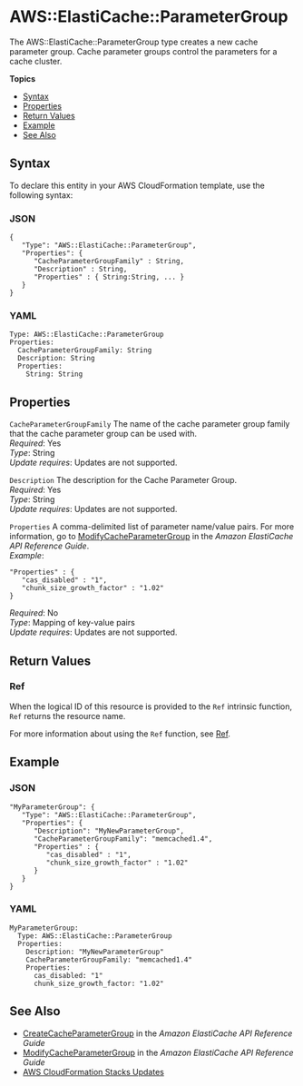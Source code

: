 # AWS::ElastiCache::ParameterGroup<a name="aws-properties-elasticache-parameter-group"></a>

The AWS::ElastiCache::ParameterGroup type creates a new cache parameter group\. Cache parameter groups control the parameters for a cache cluster\.

**Topics**
+ [Syntax](#aws-resource-elasticache-parametergroup-syntax)
+ [Properties](#aws-properties-elasticache-parameter-group-prop)
+ [Return Values](#w13ab1c21c10d126c19c11)
+ [Example](#w13ab1c21c10d126c19c13)
+ [See Also](#w13ab1c21c10d126c19c15)

## Syntax<a name="aws-resource-elasticache-parametergroup-syntax"></a>

To declare this entity in your AWS CloudFormation template, use the following syntax:

### JSON<a name="aws-resource-elasticache-parametergroup-syntax.json"></a>

```
{
   "Type": "AWS::ElastiCache::ParameterGroup",
   "Properties": {
      "CacheParameterGroupFamily" : String,
      "Description" : String,
      "Properties" : { String:String, ... }
   }
}
```

### YAML<a name="aws-resource-elasticache-parametergroup-syntax.yaml"></a>

```
Type: AWS::ElastiCache::ParameterGroup
Properties: 
  CacheParameterGroupFamily: String
  Description: String
  Properties:
    String: String
```

## Properties<a name="aws-properties-elasticache-parameter-group-prop"></a>

`CacheParameterGroupFamily`  <a name="cfn-elasticache-parametergroup-cacheparametergroupfamily"></a>
The name of the cache parameter group family that the cache parameter group can be used with\.  
*Required*: Yes  
*Type*: String  
*Update requires*: Updates are not supported\.

`Description`  <a name="cfn-elasticache-parametergroup-description"></a>
The description for the Cache Parameter Group\.  
*Required*: Yes  
*Type*: String  
*Update requires*: Updates are not supported\.

`Properties`  <a name="cfn-elasticache-parametergroup-properties"></a>
A comma\-delimited list of parameter name/value pairs\. For more information, go to [ModifyCacheParameterGroup](http://docs.aws.amazon.com/AmazonElastiCache/latest/APIReference/API_ModifyCacheParameterGroup.html) in the *Amazon ElastiCache API Reference Guide*\.  
*Example*:  

```
"Properties" : {
   "cas_disabled" : "1",
   "chunk_size_growth_factor" : "1.02"
}
```
*Required*: No  
*Type*: Mapping of key\-value pairs  
*Update requires*: Updates are not supported\.

## Return Values<a name="w13ab1c21c10d126c19c11"></a>

### Ref<a name="aws-properties-elasticache-parameter-group-ref"></a>

When the logical ID of this resource is provided to the `Ref` intrinsic function, `Ref` returns the resource name\.

For more information about using the `Ref` function, see [Ref](intrinsic-function-reference-ref.md)\.

## Example<a name="w13ab1c21c10d126c19c13"></a>

### JSON<a name="aws-resource-elasticache-parametergroup-example.json"></a>

```
"MyParameterGroup": {
   "Type": "AWS::ElastiCache::ParameterGroup",
   "Properties": {
      "Description": "MyNewParameterGroup",
      "CacheParameterGroupFamily": "memcached1.4",
      "Properties" : {
         "cas_disabled" : "1",
         "chunk_size_growth_factor" : "1.02"
      }
   }
}
```

### YAML<a name="aws-resource-elasticache-parametergroup-example.yaml"></a>

```
MyParameterGroup: 
  Type: AWS::ElastiCache::ParameterGroup
  Properties: 
    Description: "MyNewParameterGroup"
    CacheParameterGroupFamily: "memcached1.4"
    Properties: 
      cas_disabled: "1"
      chunk_size_growth_factor: "1.02"
```

## See Also<a name="w13ab1c21c10d126c19c15"></a>
+ [CreateCacheParameterGroup](http://docs.aws.amazon.com/AmazonElastiCache/latest/APIReference/API_CreateCacheParameterGroup.html) in the *Amazon ElastiCache API Reference Guide*
+ [ModifyCacheParameterGroup](http://docs.aws.amazon.com/AmazonElastiCache/latest/APIReference/API_ModifyCacheParameterGroup.html) in the *Amazon ElastiCache API Reference Guide*
+ [AWS CloudFormation Stacks Updates](using-cfn-updating-stacks.md)